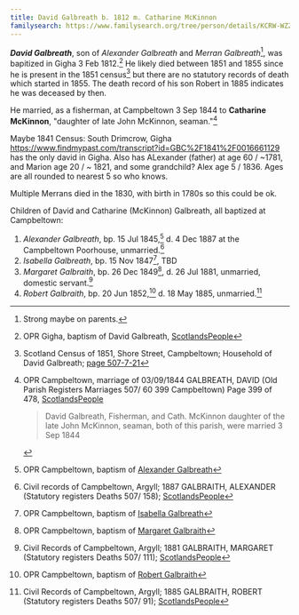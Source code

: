 ```yaml
---
title: David Galbreath b. 1812 m. Catharine McKinnon
familysearch: https://www.familysearch.org/tree/person/details/KCRW-WZZ
---
```

***David Galbreath***, son of *Alexander Galbreath* and *Merran Galbreath*[^maybe], was bapitized in Gigha 3 Feb 1812.[^birth] He likely died between 1851 and 1855 since he is present in the 1851 census[^census1851] but there are no statutory records of death which started in 1855.  The death record of his son Robert in 1885 indicates he was deceased by then.

He married, as a fisherman, at Campbeltown 3 Sep 1844 to **Catharine McKinnon**, "daughter of late John McKinnon, seaman."[^marriage]

Maybe 1841 Census: South Drimcrow, Gigha https://www.findmypast.com/transcript?id=GBC%2F1841%2F0016661129  has the only david in Gigha.  Also has ALexander (father) at age 60 / ~1781, and Marion age 20 / ~ 1821, and some grandchild? Alex age 5 / 1836.   Ages are all rounded to nearest 5 so who knows.

Multiple Merrans died in the 1830, with birth in 1780s so this could be ok.


Children of David and Catharine (McKinnon) Galbreath, all baptized at Campbeltown:

1. *Alexander Galbreath*, bp. 15 Jul 1845,[^alexander-birth] d. 4 Dec 1887 at the Campbeltown Poorhouse, unmarried.[^alexander-death]
2. *Isabella Galbreath*, bp. 15 Nov 1847[^isabella-birth], TBD
3. *Margaret Galbraith*, bp. 26 Dec 1849[^margaret-birth], d. 26 Jul 1881, unmarried, domestic servant.[^margaret-death]
4. *Robert Galbraith*, bp. 20 Jun 1852,[^robert-birth] d. 18 May 1885, unmarried.[^robert-death]

[^maybe]: Strong maybe on parents.

[^birth]: OPR Gigha, baptism of David Galbreath, [ScotlandsPeople](https://www.scotlandspeople.gov.uk/record-results?search_type=people&event=%28B%20OR%20C%20OR%20S%29&record_type%5B0%5D=opr_births&church_type=Old%20Parish%20Registers&dl_cat=church&dl_rec=church-births-baptisms&surname=galbreath&surname_so=fuzzy&forename=david&forename_so=starts&sex=M&from_year=1810&to_year=1812&parent_names_so=exact&parent_name_two_so=exact&county=ARGYLL&record=Church%20of%20Scotland%20%28old%20parish%20registers%29%20Roman%20Catholic%20Church%20Other%20churches)

[^marriage]: OPR Campbeltown, marriage of 03/09/1844 GALBREATH, DAVID (Old Parish Registers Marriages 507/ 60 399 Campbeltown) Page 399 of 478, [ScotlandsPeople](https://www.scotlandspeople.gov.uk/view-image/nrs_opr_records/9530949?image=399)
    > David Galbreath, Fisherman, and Cath. McKinnon
    > daughter of the late John McKinnon, seaman,
    > both of this parish, were married 3 Sep 1844
    
    
[^census1851]: Scotland Census of 1851, Shore Street, Campbeltown; Household of David Galbreath; [page 507-7-21](/sources/scotland-census-1851-campbeltown.md#507-7-21)

[^alexander-birth]: OPR Campbeltown, baptism of [Alexander Galbreath](/sources/opr-campbeltown-births.md#1845-07-15-alexander-galbreath)

[^alexander-death]: Civil records of Campbeltown, Argyll; 1887 GALBRAITH, ALEXANDER (Statutory registers Deaths 507/ 158); [ScotlandsPeople](https://www.scotlandspeople.gov.uk/view-image/nrs_stat_deaths/2882348)

[^isabella-birth]: OPR Campbeltown, baptism of [Isabella Galbreath](/sources/opr-campbeltown-births.md#1847-11-15-isabella-galbreath)

[^margaret-birth]: OPR Campbeltown, baptism of [Margaret Galbraith](/sources/opr-campbeltown-births.md#1849-12-26-margaret-galbraith)

[^margaret-death]: Civil Records of Campbeltown, Argyll; 1881 GALBRAITH, MARGARET (Statutory registers Deaths 507/ 111); [ScotlandsPeople](https://www.scotlandspeople.gov.uk/view-image/nrs_stat_deaths/2360572)

[^robert-birth]: OPR Campbeltown, baptism of [Robert Galbraith](/sources/opr-campbeltown-births.md#1852-06-29-robert-galbraith)

[^robert-death]: Civil Records of Campbeltown, Argyll; 1885 GALBRAITH, ROBERT (Statutory registers Deaths 507/ 91); [ScotlandsPeople](https://www.scotlandspeople.gov.uk/view-image/nrs_stat_deaths/2724218)
